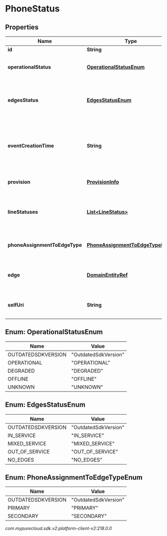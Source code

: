 # PhoneStatus


## Properties

| Name | Type | Description | Notes |
| ------------ | ------------- | ------------- | ------------- |
| **id** | **String** |  |  [optional] |
| **operationalStatus** | [**OperationalStatusEnum**](#Enum--OperationalStatusEnum) | The Operational Status of this phone |  [optional] |
| **edgesStatus** | [**EdgesStatusEnum**](#Enum--EdgesStatusEnum) | The status of the primary or secondary Edges assigned to the phone lines. |  [optional] |
| **eventCreationTime** | **String** | Event Creation Time represents an ISO-8601 string. For example: UTC, UTC+01:00, or Europe/London |  [optional] |
| **provision** | [**ProvisionInfo**](ProvisionInfo) | Provision information for this phone |  [optional] |
| **lineStatuses** | [**List&lt;LineStatus&gt;**](LineStatus) | A list of LineStatus information for each of the lines of this phone |  [optional] |
| **phoneAssignmentToEdgeType** | [**PhoneAssignmentToEdgeTypeEnum**](#Enum--PhoneAssignmentToEdgeTypeEnum) | The phone status's edge assignment type. |  [optional] |
| **edge** | [**DomainEntityRef**](DomainEntityRef) | The URI of the edge that provided this status information. |  [optional] |
| **selfUri** | **String** | The URI for this object. Deprecated. Do not use. |  [optional] |


## Enum: OperationalStatusEnum

| Name | Value |
| ---- | ----- |
| OUTDATEDSDKVERSION | &quot;OutdatedSdkVersion&quot; | 
| OPERATIONAL | &quot;OPERATIONAL&quot; | 
| DEGRADED | &quot;DEGRADED&quot; | 
| OFFLINE | &quot;OFFLINE&quot; | 
| UNKNOWN | &quot;UNKNOWN&quot; | 


## Enum: EdgesStatusEnum

| Name | Value |
| ---- | ----- |
| OUTDATEDSDKVERSION | &quot;OutdatedSdkVersion&quot; | 
| IN_SERVICE | &quot;IN_SERVICE&quot; | 
| MIXED_SERVICE | &quot;MIXED_SERVICE&quot; | 
| OUT_OF_SERVICE | &quot;OUT_OF_SERVICE&quot; | 
| NO_EDGES | &quot;NO_EDGES&quot; | 


## Enum: PhoneAssignmentToEdgeTypeEnum

| Name | Value |
| ---- | ----- |
| OUTDATEDSDKVERSION | &quot;OutdatedSdkVersion&quot; | 
| PRIMARY | &quot;PRIMARY&quot; | 
| SECONDARY | &quot;SECONDARY&quot; | 




_com.mypurecloud.sdk.v2:platform-client-v2:218.0.0_
